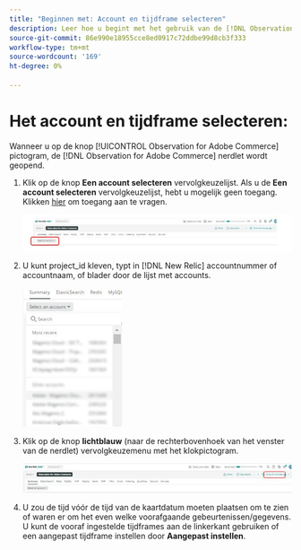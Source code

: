 ```yaml
---
title: "Beginnen met: Account en tijdframe selecteren"
description: Leer hoe u begint met het gebruik van de [!DNL Observation for Adobe Commerce] door het account en het tijdframe te selecteren.
source-git-commit: 86e990e18955cce8ed0917c72ddbe99d8cb3f333
workflow-type: tm+mt
source-wordcount: '169'
ht-degree: 0%

---
```


# Het account en tijdframe selecteren:

Wanneer u op de knop [!UICONTROL Observation for Adobe Commerce] pictogram, de [!DNL Observation for Adobe Commerce] nerdlet wordt geopend.

1. Klik op de knop **Een account selecteren** vervolgkeuzelijst. Als u de **Een account selecteren** vervolgkeuzelijst, hebt u mogelijk geen toegang. Klikken [hier](https://adobe.sharepoint.com/sites/MG/it/IT%20Services%20Wiki/Requesting%20access%20to%20Magento%20Commerce%20New%20Relic.aspx) om toegang aan te vragen.

   ![Een account selecteren](../../assets/tools/observation-for-adobe-commerce/start-using-1.jpeg)

1. U kunt project_id kleven, typt in [!DNL New Relic] accountnummer of accountnaam, of blader door de lijst met accounts.

   ![Door de lijst met accounts bladeren](../../assets/tools/observation-for-adobe-commerce/start-using-2.jpg)

1. Klik op de knop **lichtblauw** (naar de rechterbovenhoek van het venster van de nerdlet) vervolgkeuzemenu met het klokpictogram.

   ![Klik op het vervolgkeuzemenu](../../assets/tools/observation-for-adobe-commerce/start-using-3.jpg)

1. U zou de tijd vóór de tijd van de kaartdatum moeten plaatsen om te zien of waren er om het even welke voorafgaande gebeurtenissen/gegevens. U kunt de vooraf ingestelde tijdframes aan de linkerkant gebruiken of een aangepast tijdframe instellen door **Aangepast instellen**.
